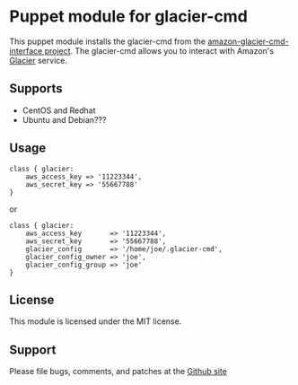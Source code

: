 # Puppet module for glacier-cmd

This puppet module installs the glacier-cmd from the [amazon-glacier-cmd-interface project](https://github.com/uskudnik/amazon-glacier-cmd-interface).  The glacier-cmd allows you to interact with Amazon's [Glacier](http://aws.amazon.com/glacier/) service.

## Supports

* CentOS and Redhat
* Ubuntu and Debian???

## Usage

    class { glacier:
        aws_access_key => '11223344',
        aws_secret_key => '55667788'
    }

or

    class { glacier:
        aws_access_key       => '11223344',
        aws_secret_key       => '55667788',
        glacier_config       => '/home/joe/.glacier-cmd',
        glacier_config_owner => 'joe',
        glacier_config_group => 'joe'
    }
## License

This module is licensed under the MIT license.

## Support

Please file bugs, comments, and patches at the [Github site](https://github.com/shr3kst3r/glacier)

